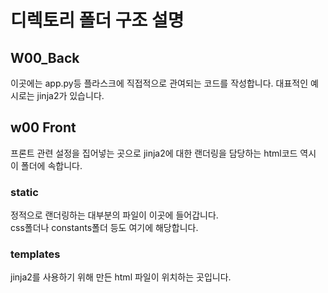 # 디렉토리 폴더 구조 설명
##  W00_Back
이곳에는 app.py등 플라스크에 직접적으로 관여되는 코드를 작성합니다. 대표적인 예시로는 jinja2가 있습니다.
## w00 Front
프론트 관련 설정을 집어넣는 곳으로 jinja2에 대한 랜더링을 담당하는 html코드 역시 이 폴더에 속합니다.
### static
정적으로 랜더링하는 대부분의 파일이 이곳에 들어갑니다.<br>css폴더나 constants폴더 등도 여기에 해당합니다.
### templates
jinja2를 사용하기 위해 만든 html 파일이 위치하는 곳입니다.